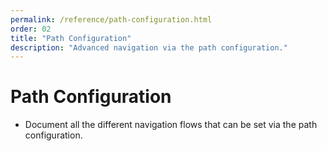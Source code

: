 ```yaml
---
permalink: /reference/path-configuration.html
order: 02
title: "Path Configuration"
description: "Advanced navigation via the path configuration."
---
```


# Path Configuration

* Document all the different navigation flows that can be set via the path configuration.
